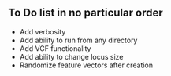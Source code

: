 ## To Do list in no particular order ##

+ Add verbosity
+ Add ability to run from any directory
+ Add VCF functionality
+ Add ability to change locus size
+ Randomize feature vectors after creation
